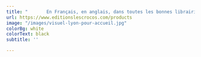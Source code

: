 ```yaml
---
title: "       En Français, en anglais, dans toutes les bonnes librairies"
url: https://www.editionslescrocos.com/products
image: "/images/visuel-lyon-pour-accueil.jpg"
colorBg: white
colorText: black
subtitle: ''

---
```

